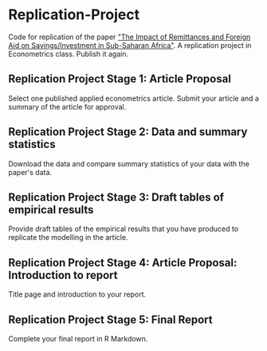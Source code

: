 # Replication-Project

Code for replication of the paper ["The Impact of Remittances and Foreign Aid on Savings/Investment in Sub-Saharan Africa"](https://onlinelibrary.wiley.com/doi/abs/10.1111/j.1467-8268.2011.00284.x).
A replication project in Econometrics class. Publish it again.

## Replication Project Stage 1: Article Proposal
Select one published applied econometrics article. Submit your article and a summary of the article for approval.

## Replication Project Stage 2: Data and summary statistics
Download the data and compare summary statistics of your data with the paper's data.

## Replication Project Stage 3: Draft tables of empirical results
Provide draft tables of the empirical results that you have produced to replicate the modelling in the article.

## Replication Project Stage 4: Article Proposal: Introduction to report
Title page and introduction to your report.

## Replication Project Stage 5: Final Report
Complete your final report in R Markdown.
